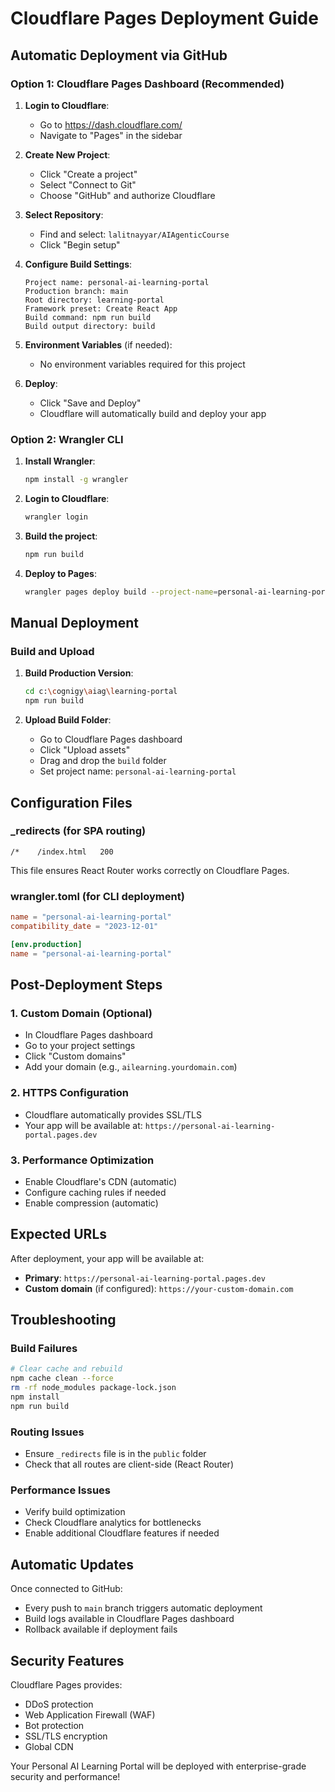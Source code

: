 # Cloudflare Pages Deployment Guide

## Automatic Deployment via GitHub

### Option 1: Cloudflare Pages Dashboard (Recommended)

1. **Login to Cloudflare**:
   - Go to https://dash.cloudflare.com/
   - Navigate to "Pages" in the sidebar

2. **Create New Project**:
   - Click "Create a project"
   - Select "Connect to Git"
   - Choose "GitHub" and authorize Cloudflare

3. **Select Repository**:
   - Find and select: `lalitnayyar/AIAgenticCourse`
   - Click "Begin setup"

4. **Configure Build Settings**:
   ```
   Project name: personal-ai-learning-portal
   Production branch: main
   Root directory: learning-portal
   Framework preset: Create React App
   Build command: npm run build
   Build output directory: build
   ```

5. **Environment Variables** (if needed):
   - No environment variables required for this project

6. **Deploy**:
   - Click "Save and Deploy"
   - Cloudflare will automatically build and deploy your app

### Option 2: Wrangler CLI

1. **Install Wrangler**:
   ```bash
   npm install -g wrangler
   ```

2. **Login to Cloudflare**:
   ```bash
   wrangler login
   ```

3. **Build the project**:
   ```bash
   npm run build
   ```

4. **Deploy to Pages**:
   ```bash
   wrangler pages deploy build --project-name=personal-ai-learning-portal
   ```

## Manual Deployment

### Build and Upload

1. **Build Production Version**:
   ```bash
   cd c:\cognigy\aiag\learning-portal
   npm run build
   ```

2. **Upload Build Folder**:
   - Go to Cloudflare Pages dashboard
   - Click "Upload assets"
   - Drag and drop the `build` folder
   - Set project name: `personal-ai-learning-portal`

## Configuration Files

### _redirects (for SPA routing)
```
/*    /index.html   200
```
This file ensures React Router works correctly on Cloudflare Pages.

### wrangler.toml (for CLI deployment)
```toml
name = "personal-ai-learning-portal"
compatibility_date = "2023-12-01"

[env.production]
name = "personal-ai-learning-portal"
```

## Post-Deployment Steps

### 1. Custom Domain (Optional)
- In Cloudflare Pages dashboard
- Go to your project settings
- Click "Custom domains"
- Add your domain (e.g., `ailearning.yourdomain.com`)

### 2. HTTPS Configuration
- Cloudflare automatically provides SSL/TLS
- Your app will be available at: `https://personal-ai-learning-portal.pages.dev`

### 3. Performance Optimization
- Enable Cloudflare's CDN (automatic)
- Configure caching rules if needed
- Enable compression (automatic)

## Expected URLs

After deployment, your app will be available at:
- **Primary**: `https://personal-ai-learning-portal.pages.dev`
- **Custom domain** (if configured): `https://your-custom-domain.com`

## Troubleshooting

### Build Failures
```bash
# Clear cache and rebuild
npm cache clean --force
rm -rf node_modules package-lock.json
npm install
npm run build
```

### Routing Issues
- Ensure `_redirects` file is in the `public` folder
- Check that all routes are client-side (React Router)

### Performance Issues
- Verify build optimization
- Check Cloudflare analytics for bottlenecks
- Enable additional Cloudflare features if needed

## Automatic Updates

Once connected to GitHub:
- Every push to `main` branch triggers automatic deployment
- Build logs available in Cloudflare Pages dashboard
- Rollback available if deployment fails

## Security Features

Cloudflare Pages provides:
- DDoS protection
- Web Application Firewall (WAF)
- Bot protection
- SSL/TLS encryption
- Global CDN

Your Personal AI Learning Portal will be deployed with enterprise-grade security and performance!
